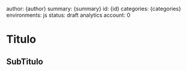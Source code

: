 author: {author}
summary: {summary}
id: {id}
categories: {categories}
environments: js
status: draft
analytics account: 0

#  Titulo

## SubTitulo


